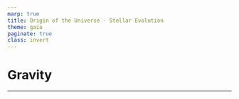 ```yaml
---
marp: true
title: Origin of the Universe - Stellar Evolution
theme: gaia
paginate: true
class: invert
---
```


<style>
img[alt~="center"] {
  display: block;
  margin: 0 auto;
}

.columns {
  display: grid;
  grid-template-columns: repeat(auto-fit, minmax(1px, 1fr));
  gap: 1rem;
}
</style>

# Gravity <!--fit--->


---

